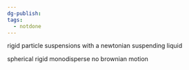 ```yaml
---
dg-publish: 
tags:
  - notdone
---
```

rigid particle suspensions with a newtonian suspending liquid

spherical rigid monodisperse no brownian motion